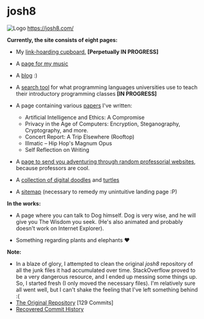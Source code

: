 # josh8
![Logo](https://github.com/joshnatis/josh8/blob/master/favicon3.png)
https://josh8.com/

**Currently, the site consists of eight pages:**
* My [link-hoarding cupboard.](https://josh8.com/home) **[Perpetually IN PROGRESS]**

* A [page for my music](https://josh8.com/tunes)

* A [blog](https://josh8.com/blog)  :)

* A [search tool](https://josh8.com/college-langs) for what programming languages universities use to teach their introductory programming classes **[IN PROGRESS]**
    
* A page containing various [papers](https://josh8.com/papers) I've written:
   * Artificial Intelligence and Ethics: A Compromise 
   * Privacy in the Age of Computers: Encryption, Steganography, Cryptography, and more.
   * Concert Report: A Trip Elsewhere (Rooftop)
   * Illmatic – Hip Hop's Magnum Opus
   * Self Reflection on Writing 
   
* A [page to send you adventuring through random professorial websites](https://josh8.com/professors), because professors are cool.

* A [collection of digital doodles](https://josh8.com/art) and [turtles](https://josh8.com/art/turtles)
   
* A [sitemap](https://josh8.com/sitemap) (necessary to remedy my unintuitive landing page :P)


**In the works:**
* A page where you can talk to Dog himself. Dog is very wise, and he will give you The Wisdom you seek. (He's also animated and probably doesn't work on Internet Explorer).

* Something regarding plants and elephants ♥

**Note:**
* In a blaze of glory, I attempted to clean the original <i>josh8</i> repository of all the junk files it had accumulated over time. StackOverflow proved to be a very dangerous resource, and I ended up messing some things up. So, I started fresh (I only moved the necessary files). I'm relatively sure all went well, but I can't shake the feeling that I've left something behind :(
* [The Original Repository](https://github.com/joshnatis/josh8-historic) \[129 Commits]
* [Recovered Commit History](landing_page_assets/josh8-git-history.txt)
